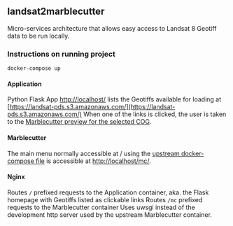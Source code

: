 ## landsat2marblecutter

Micro-services architecture that allows easy access to Landsat 8 Geotiff data to be run locally.

### Instructions on running project

```
docker-compose up
```


#### Application
Python Flask App
[http://localhost/](http://localhost/) lists the Geotiffs available for loading at [https://landsat-pds.s3.amazonaws.com/](https://landsat-pds.s3.amazonaws.com/)
When one of the links is clicked, the user is taken to the [Marblecutter preview for the selected COG](https://github.com/mojodna/marblecutter-virtual#preview---preview).

#### Marblecutter
The main menu normally accessible at / using the [upstream docker-compose file](https://github.com/mojodna/marblecutter-virtual/blob/master/docker-compose.yml) is accessible at [http://localhost/mc/](http://localhost/mc/).

#### Nginx
Routes `/` prefixed requests to the Application container, aka. the Flask homepage with Geotiffs listed as clickable links
Routes `/mc` prefixed requests to the Marblecutter container
Uses uwsgi instead of the development http server used by the upstream Marblecutter container.


